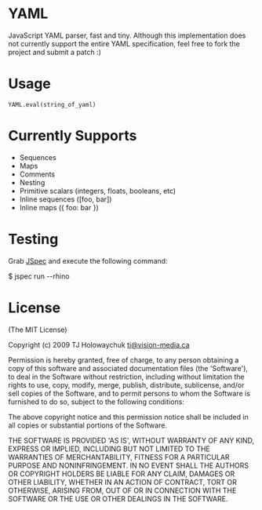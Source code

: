 
# YAML

JavaScript YAML parser, fast and tiny. Although this implementation
does not currently support the entire YAML specification, feel free to
fork the project and submit a patch :) 

# Usage

    YAML.eval(string_of_yaml)
    
# Currently Supports

  * Sequences
  * Maps
  * Comments
  * Nesting
  * Primitive scalars (integers, floats, booleans, etc)
  * Inline sequences ([foo, bar])
  * Inline maps ({ foo: bar })
    
# Testing

Grab [JSpec](http://jspec.info) and execute the following command:

  $ jspec run --rhino

# License 

(The MIT License)

Copyright (c) 2009 TJ Holowaychuk <tj@vision-media.ca>

Permission is hereby granted, free of charge, to any person obtaining
a copy of this software and associated documentation files (the
'Software'), to deal in the Software without restriction, including
without limitation the rights to use, copy, modify, merge, publish,
distribute, sublicense, and/or sell copies of the Software, and to
permit persons to whom the Software is furnished to do so, subject to
the following conditions:

The above copyright notice and this permission notice shall be
included in all copies or substantial portions of the Software.

THE SOFTWARE IS PROVIDED 'AS IS', WITHOUT WARRANTY OF ANY KIND,
EXPRESS OR IMPLIED, INCLUDING BUT NOT LIMITED TO THE WARRANTIES OF
MERCHANTABILITY, FITNESS FOR A PARTICULAR PURPOSE AND NONINFRINGEMENT.
IN NO EVENT SHALL THE AUTHORS OR COPYRIGHT HOLDERS BE LIABLE FOR ANY
CLAIM, DAMAGES OR OTHER LIABILITY, WHETHER IN AN ACTION OF CONTRACT,
TORT OR OTHERWISE, ARISING FROM, OUT OF OR IN CONNECTION WITH THE
SOFTWARE OR THE USE OR OTHER DEALINGS IN THE SOFTWARE.